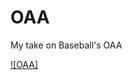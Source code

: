 # OAA
 My take on Baseball's OAA


[![OAA]](https://raw.githubusercontent.com/Leo-Tsang/OAA/306f167a17a5a0af56e5ee180017f399dea0da56/LEO_TSANG_OAA.pdf)
